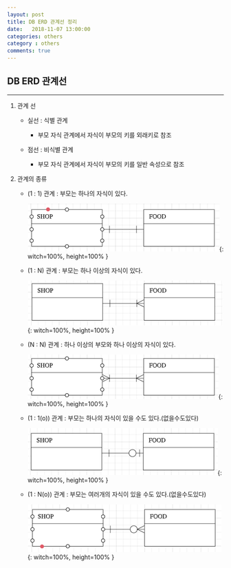 ```yaml
---
layout: post
title: DB ERD 관계선 정리
date:   2018-11-07 13:00:00
categories: others
category : others
comments: true 
---
```


## DB ERD 관계선
--------

1. 관계 선

    - 실선 : 식별 관계
    
        - 부모 자식 관계에서 자식이 부모의 키를 외래키로 참조
         
    - 점선 : 비식별 관계
 
        - 부모 자식 관계에서 자식이 부모의 키를 일반 속성으로 참조
        
2. 관계의 종류

    - (1 : 1) 관계 : 부모는 하나의 자식이 있다.
    
        ![ERD-1](/img/erd/erd1.PNG){: witch=100%, height=100% }
        
    - (1 : N) 관계 : 부모는 하나 이상의 자식이 있다.
    
        ![ERD-2](/img/erd/erd2.PNG){: witch=100%, height=100% }

    - (N : N) 관계 : 하나 이상의 부모와 하나 이상의 자식이 있다. 
     
        ![ERD-3](/img/erd/erd3.PNG){: witch=100%, height=100% }

    - (1 : 1(o)) 관계 : 부모는 하나의 자식이 있을 수도 있다.(없을수도있다)
    
        ![ERD-4](/img/erd/erd4.PNG){: witch=100%, height=100% }

    - (1 : N(o)) 관계 : 부모는 여러개의 자식이 있을 수도 있다.(없을수도있다)
    
        ![ERD-5](/img/erd/erd5.PNG){: witch=100%, height=100% }

